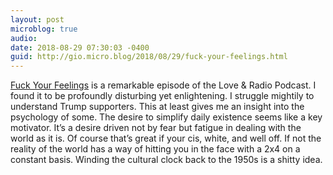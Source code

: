 ```yaml
---
layout: post
microblog: true
audio: 
date: 2018-08-29 07:30:03 -0400
guid: http://gio.micro.blog/2018/08/29/fuck-your-feelings.html
---
```

[Fuck Your Feelings](https://overcast.fm/+B06_Hdzdk) is a remarkable episode of the Love & Radio Podcast. I found it to be profoundly disturbing yet enlightening. I struggle mightily to understand Trump supporters. This at least gives me an insight into the psychology of some. The desire to simplify daily existence seems like a key motivator. It’s a desire driven not by fear but fatigue in dealing with the world as it is. Of course that’s great if your cis, white, and well off. If not the reality of the world has a way of hitting you in the face with a 2x4 on a constant basis. Winding the cultural clock back to the 1950s is a shitty idea.
